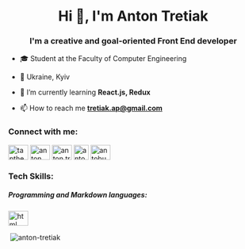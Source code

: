 <h1 align="center">Hi 👋, I'm Anton Tretiak</h1>
<h3 align="center">I'm a creative and goal-oriented Front End developer</h3>

- 🎓 Student at the Faculty of Computer Engineering

- 📍 Ukraine, Kyiv

- 🌱 I’m currently learning **React.js, Redux**

- 📫 How to reach me **tretiak.ap@gmail.com**

<h3 align="left">Connect with me:</h3>
<p align="left">
<a href="https://twitter.com/tapthecreator" target="blank"><img align="center" src="https://raw.githubusercontent.com/rahuldkjain/github-profile-readme-generator/master/src/images/icons/Social/twitter.svg" alt="tapthecreator" height="30" width="40" /></a>
<a href="https://linkedin.com/in/anton-tretiak" target="blank"><img align="center" src="https://raw.githubusercontent.com/rahuldkjain/github-profile-readme-generator/master/src/images/icons/Social/linked-in-alt.svg" alt="anton tretiak" height="30" width="40" /></a>
<a href="https://instagram.com/anton.trettiak" target="blank"><img align="center" src="https://raw.githubusercontent.com/rahuldkjain/github-profile-readme-generator/master/src/images/icons/Social/instagram.svg" alt="anton.trettiak" height="30" width="40" /></a>
<a href="https://t.me/antontrettiak" target="blank"><img align="center" src="https://cdn3.iconfinder.com/data/icons/social-icons-33/512/Telegram-256.png" alt="antobus" height="30" width="30" /></a>
<a href="https://www.leetcode.com/antobus" target="blank"><img align="center" src="https://raw.githubusercontent.com/rahuldkjain/github-profile-readme-generator/master/src/images/icons/Social/leet-code.svg" alt="antobus" height="30" width="40" /></a>
</p>

<h3 align="left">Tech Skills:</h3>
<p align="left">
<h5 align="left">Programming and Markdown languages:</h5>
<img src="https://cdn.jsdelivr.net/gh/devicons/devicon/icons/html5/html5-original.svg" alt="html" height="30" width="40" />
          
</p>

<p>&nbsp;<img align="center" src="https://github-readme-stats.vercel.app/api?username=anton-tretiak&show_icons=true&locale=en" alt="anton-tretiak" /></p>
